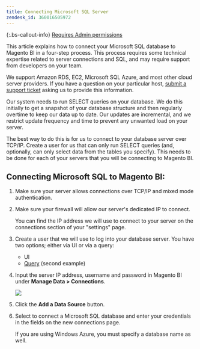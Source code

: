 ```yaml
---
title: Connecting Microsoft SQL Server
zendesk_id: 360016505972
---
```


{:.bs-callout-info}
[Requires Admin permissions](../administrator/user-management/user-management.md)

This article explains how to connect your Microsoft SQL database to Magento BI in a four-step process. This process requires some technical expertise related to server connections and SQL, and may require support from developers on your team.

We support Amazon RDS, EC2, Microsoft SQL Azure, and most other cloud server providers. If you have a question on your particular host, [submit a support ticket](../getting-started/support.md) asking us to provide this information.

Our system needs to run SELECT queries on your database. We do this initially to get a snapshot of your database structure and then regularly overtime to keep our data up to date. Our updates are incremental, and we restrict update frequency and time to prevent any unwanted load on your server.

The best way to do this is for us to connect to your database server over TCP/IP. Create a user for us that can only run SELECT queries (and, optionally, can only select data from the tables you specify). This needs to be done for each of your servers that you will be connecting to Magento BI.

## Connecting Microsoft SQL to Magento BI:

1. Make sure your server allows connections over TCP/IP and mixed mode authentication.

1. Make sure your firewall will allow our server\'s dedicated IP to connect.

   You can find the IP address we will use to connect to your server on the connections section of your \"settings\" page.

1. Create a user that we will use to log into your database server.  You have two options; either via UI or via a query:
    * UI
    * [Query](../http://sqlserverplanet.com/security/add-user) (second example)

1. Input the server IP address, username and password in Magento BI under **Manage Data > Connections**.

    ![](../assets/2.1.png)

1. Click the **Add a Data Source** button.

1. Select to connect a Microsoft SQL database and enter your credentials in the fields on the new connections page.

   If you are using Windows Azure, you must specify a database name as well.
